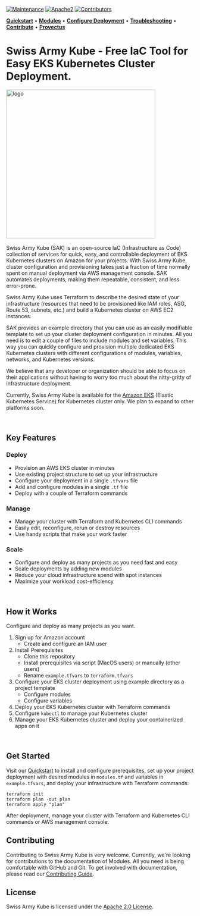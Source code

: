 [![Maintenance](https://img.shields.io/maintenance/yes/2020?style=for-the-badge)]()
[![Apache2](https://img.shields.io/badge/license-Apache2-green.svg?style=for-the-badge)](https://www.apache.org/licenses/LICENSE-2.0)
[![Contributors](https://img.shields.io/github/contributors/provectus/head.svg?style=for-the-badge)](https://github.com/provectus/swiss-army-kube/graphs/contributors) 

<!-- Swiss-Army-Kube_README -->
**[Quickstart](https://github.com/Evanto/qna/wiki/SAK-Quickstart)** • **[Modules](https://github.com/Evanto/qna/wiki/SAK-Modules)** • **[Configure Deployment](https://github.com/Evanto/qna/wiki/SAK-Configure-Deployment-in-example.tfvars)** • **[Troubleshooting](https://github.com/Evanto/qna/wiki/SAK-Troubleshooting)** • **[Contribute](https://github.com/Evanto/qna/wiki/SAK-Contributing)** • **[Provectus](https://provectus.com/)**



# Swiss Army Kube - Free IaC Tool for Easy EKS Kubernetes Cluster Deployment.  


<img src="https://user-images.githubusercontent.com/20886422/91975571-9639dc00-eced-11ea-9c93-c485aa6636d2.jpg" width="400px" alt="logo"/>&nbsp;

Swiss Army Kube (SAK) is an open-source IaC (Infrastructure as Code) collection of services for quick, easy, and controllable deployment of EKS Kubernetes clusters on Amazon for your projects. With Swiss Army Kube, cluster configuration and provisioning takes just a fraction of time normally spent on manual deployment via AWS management console. SAK automates deployments, making them repeatable, consistent, and less error-prone.

Swiss Army Kube uses Terraform to describe the desired state of your infrastructure (resources that need to be provisioned like IAM roles, ASG, Route 53, subnets, etc.) and build a Kubernetes cluster on AWS EC2 instances.   

SAK provides an example directory that you can use as an easily modifiable template to set up your cluster deployment configuration in minutes. All you need is to edit a couple of files to include modules and set variables. This way you can quickly configure and provision multiple dedicated EKS Kubernetes clusters with different configurations of modules, variables, networks, and Kubernetes versions.

We believe that any developer or organization should be able to focus on their applications without having to worry too much about the nitty-gritty of infrastructure deployment.

Currently, Swiss Army Kube is available for the [Amazon EKS](https://aws.amazon.com/eks/) (Elastic Kubernetes Service) for Kubernetes cluster only. We plan to expand to other platforms soon. 

<br>

## Key Features

### Deploy

* Provision an AWS EKS cluster in minutes
* Use existing project structure to set up your infrastructure
* Configure your deployment in a single `.tfvars` file
* Add and configure modules in a single `.tf` file 
* Deploy with a couple of Terraform commands

### Manage

* Manage your cluster with Terraform and Kubernetes CLI commands
* Easily edit, reconfigure, rerun or destroy resources
* Use handy scripts that make your work faster 

### Scale

* Configure and deploy as many projects as you need fast and easy
* Scale deployments by adding new modules
* Reduce your cloud infrastructure spend with spot instances 
* Maximize your workload cost-efficiency 

<br>

## How it Works

Configure and deploy as many projects as you want. 

1. Sign up for Amazon account
   + Create and configure an IAM user
2. Install Prerequisites
   + Clone this repository
   + Install prerequisites via script (MacOS users) or manually (other users)
   + Rename `example.tfvars` to `terraform.tfvars`
3. Configure your EKS cluster deployment using example directory as a project template
   + Configure modules 
   + Configure variables 
4. Deploy your EKS Kubernetes cluster with Terraform commands
5. Configure `kubectl` to manage your Kubernetes cluster 
6. Manage your EKS Kubernetes cluster and deploy your containerized apps on it
<br>

## Get Started

Visit our [Quickstart](https://github.com/Evanto/qna/wiki/SAK-Quickstart) to install and configure prerequisites, set up your project deployment with desired modules in `modules.tf` and variables in `example.tfvars`, and deploy your infrastructure with Terraform commands:

``` 
terraform init
terraform plan -out plan
terraform apply "plan"
```  

After deployment, manage your cluster with Terraform and Kubernetes CLI commands or AWS management console.
<br>


## Contributing

Contributing to Swiss Army Kube is very welcome. Currently, we're looking for contributions to the documentation of Modules. All you need is being comfortable with GitHub and Git. To get involved with documentation, please read our
[Contributing Guide](https://github.com/Evanto/qna/wiki/SAK-Contributing).
<br>


## License

Swiss Army Kube is licensed under the [Apache 2.0 License](https://www.apache.org/licenses/LICENSE-2.0.txt).